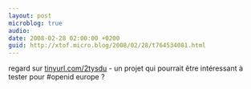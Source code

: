 ```yaml
---
layout: post
microblog: true
audio: 
date: 2008-02-28 02:00:00 +0200
guid: http://xtof.micro.blog/2008/02/28/t764534081.html
---
```

regard sur [tinyurl.com/2tysdu](http://tinyurl.com/2tysdu) - un projet qui pourrait être intéressant à tester pour #openid europe ?
